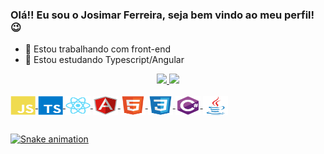 ### Olá!! Eu sou o Josimar Ferreira, seja bem vindo ao meu perfil! 😉

- 🔭 Estou trabalhando com front-end
- 🌱 Estou estudando Typescript/Angular

<div align="center">
  <a href="https://github.com/jmar33">
  <img height="180em" src="https://github-readme-stats.vercel.app/api?username=jmar33&show_icons=true&theme=dark&include_all_commits=true&count_private=true"/>
  <img height="180em" src="https://github-readme-stats.vercel.app/api/top-langs/?username=jmar33&layout=compact&langs_count=7&theme=dark"/>
</div>

<div style="display: inline_block"><br>
  <img align="center" alt="Jmar-Js" height="30" width="40" src="https://raw.githubusercontent.com/devicons/devicon/master/icons/javascript/javascript-plain.svg">
  <img align="center" alt="Jmar-Ts" height="30" width="40" src="https://raw.githubusercontent.com/devicons/devicon/master/icons/typescript/typescript-plain.svg">
  <img align="center" alt="Jmar-React" height="30" width="40" src="https://raw.githubusercontent.com/devicons/devicon/master/icons/react/react-original.svg">
  <img align="center" alt="Jmar-Angular" height="30" width="40" src="https://raw.githubusercontent.com/devicons/devicon/master/icons/angularjs/angularjs-original.svg">
  <img align="center" alt="Jmar-HTML" height="30" width="40" src="https://raw.githubusercontent.com/devicons/devicon/master/icons/html5/html5-original.svg">
  <img align="center" alt="Jmar-CSS" height="30" width="40" src="https://raw.githubusercontent.com/devicons/devicon/master/icons/css3/css3-original.svg">
  <img align="center" alt="Jmar-Csharp" height="30" width="40" src="https://raw.githubusercontent.com/devicons/devicon/master/icons/csharp/csharp-original.svg">
  <img align="center" alt="Jmar-Java" height="30" width="40" src="https://raw.githubusercontent.com/devicons/devicon/master/icons/java/java-original.svg">
</div>

##
 ![Snake animation](https://github.com/jmar33/jmar33/blob/output/github-contribution-grid-snake.svg)
